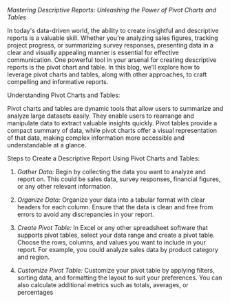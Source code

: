 *Mastering Descriptive Reports: Unleashing the Power of Pivot Charts and Tables*


In today's data-driven world, the ability to create insightful and descriptive reports is a valuable skill. Whether you're analyzing sales figures, tracking project progress, or summarizing survey responses, presenting data in a clear and visually appealing manner is essential for effective communication. One powerful tool in your arsenal for creating descriptive reports is the pivot chart and table. In this blog, we'll explore how to leverage pivot charts and tables, along with other approaches, to craft compelling and informative reports.

Understanding Pivot Charts and Tables:

Pivot charts and tables are dynamic tools that allow users to summarize and analyze large datasets easily. They enable users to rearrange and manipulate data to extract valuable insights quickly. Pivot tables provide a compact summary of data, while pivot charts offer a visual representation of that data, making complex information more accessible and understandable at a glance.

Steps to Create a Descriptive Report Using Pivot Charts and Tables:

1. *Gather Data:* Begin by collecting the data you want to analyze and report on. This could be sales data, survey responses, financial figures, or any other relevant information.

2. *Organize Data:* Organize your data into a tabular format with clear headers for each column. Ensure that the data is clean and free from errors to avoid any discrepancies in your report.

3. *Create Pivot Table:* In Excel or any other spreadsheet software that supports pivot tables, select your data range and create a pivot table. Choose the rows, columns, and values you want to include in your report. For example, you could analyze sales data by product category and region.

4. *Customize Pivot Table:* Customize your pivot table by applying filters, sorting data, and formatting the layout to suit your preferences. You can also calculate additional metrics such as totals, averages, or percentages

